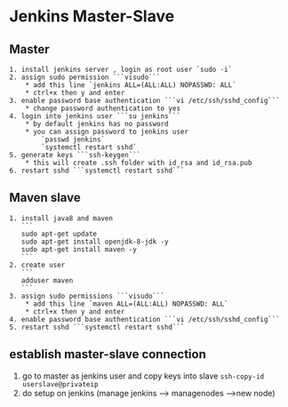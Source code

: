 # Jenkins Master-Slave
## Master
    1. install jenkins server , login as root user `sudo -i`
    2. assign sudo permission ```visudo```
        * add this line `jenkins ALL=(ALL:ALL) NOPASSWD: ALL`
        * ctrl+x then y and enter            
    3. enable password base authentication ```vi /etc/ssh/sshd_config``` 
        * change password authentication to yes
    4. login into jenkins user ```su jenkins```
        * by default jenkins has no password
        * you can assign password to jenkins user
            `passwd jenkins`
            `systemctl restart sshd`
    5. generate keys ```ssh-keygen```
        * this will create .ssh folder with id_rsa and id_rsa.pub
    6. restart sshd ```systemctl restart sshd``` 

## Maven slave

    1. install java8 and maven 
       ```
       sudo apt-get update
       sudo apt-get install openjdk-8-jdk -y
       sudo apt-get install maven -y
       ```  
    2. create user 
       ```
       adduser maven
       ``` 
    3. assign sudo permissions ```visudo```
        * add this line `maven ALL=(ALL:ALL) NOPASSWD: ALL`
        * ctrl+x then y and enter  
    4. enable password base authentication ```vi /etc/ssh/sshd_config``` 
    5. restart sshd ```systemctl restart sshd``` 

## establish master-slave connection

   1. go to master as jenkins user and copy keys into slave
        ```ssh-copy-id userslave@privateip```
   2. do setup on jenkins (manage jenkins --> managenodes -->new node)
   